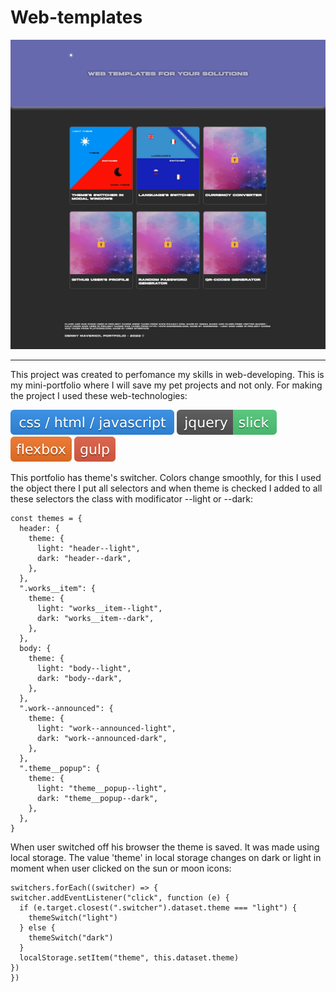 # Web-templates

![Picture to the project](https://github.com/DennyMaverick/Web-templates/raw/main/img/for-readme/dark.png)

***

<p>This project was created to perfomance my skills in web-developing. This is my mini-portfolio where I will save my pet projects and not only.  
For making the project I used these web-technologies: 
</p>

![css/html/javascript](https://github.com/DennyMaverick/Web-templates/raw/main/img/for-readme/bages/1.svg)
![jquery / sclick](https://github.com/DennyMaverick/Web-templates/raw/main/img/for-readme/bages/4.svg) 
![flexbox](https://github.com/DennyMaverick/Web-templates/raw/main/img/for-readme/bages/2.svg)
![gulp](https://github.com/DennyMaverick/Web-templates/raw/main/img/for-readme/bages/3.svg)

<p>
  This portfolio has theme's switcher. Colors change smoothly, for this I used the object there I put all selectors and when theme is checked I added to all these selectors the class with modificator --light or --dark: 
</p>

  
```
const themes = {
  header: {
    theme: {
      light: "header--light",
      dark: "header--dark",
    },
  },
  ".works__item": {
    theme: {
      light: "works__item--light",
      dark: "works__item--dark",
    },
  },
  body: {
    theme: {
      light: "body--light",
      dark: "body--dark",
    },
  },
  ".work--announced": {
    theme: {
      light: "work--announced-light",
      dark: "work--announced-dark",
    },
  },
  ".theme__popup": {
    theme: {
      light: "theme__popup--light",
      dark: "theme__popup--dark",
    },
  },
}
```
  <p>
  When user switched off his browser the theme is saved. It was made using local storage. The value 'theme' in local storage changes on dark or light in moment when user clicked on the sun or moon icons:
  </p>
  
  ```
  switchers.forEach((switcher) => {
  switcher.addEventListener("click", function (e) {
    if (e.target.closest(".switcher").dataset.theme === "light") {
      themeSwitch("light")
    } else {
      themeSwitch("dark")
    }
    localStorage.setItem("theme", this.dataset.theme)
  })
})
  ```


